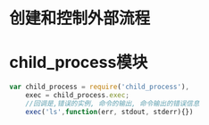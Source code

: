 # 创建和控制外部流程

# child_process模块

```javascript
var child_process = require('child_process'),
    exec = child_process.exec;
    //回调是,错误的实例, 命令的输出, 命令输出的错误信息
    exec('ls',function(err, stdout, stderr){})
```
